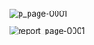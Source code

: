 
![p_page-0001](https://user-images.githubusercontent.com/54563422/81192738-8804d900-8ff5-11ea-83eb-db76786e5fef.jpg)

![report_page-0001](https://user-images.githubusercontent.com/54563422/81254659-ba9aea00-9066-11ea-93df-b8c4f9163281.jpg)
